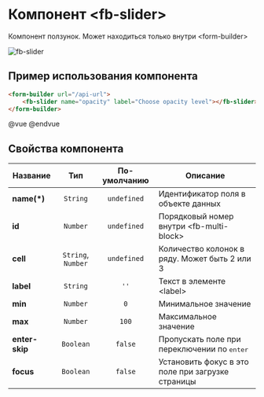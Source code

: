 # Компонент &lt;fb-slider&gt;

Компонент ползунок. Может находиться только внутри &lt;form-builder&gt;

![fb-slider](/assets/awema-pl/wiki/img/docs/fb-slider.gif)


## Пример использования компонента

```html
<form-builder url="/api-url">
    <fb-slider name="opacity" label="Choose opacity level"></fb-slider>
</form-builder>
```
@vue
<form-builder url="/api-url">
    <fb-slider name="opacity" label="Choose opacity level"></fb-slider>
</form-builder>
@endvue


## Свойства компонента

| Название            | Тип                | По-умолчанию        | Описание                                          |
|---------------------|:------------------:|:-------------------:|---------------------------------------------------|
| **name(*)**         | `String`           | `undefined`         | Идентификатор поля в объекте данных               |
| **id**              | `Number`           | `undefined`         | Порядковый номер внутри &lt;fb-multi-block&gt;    |
| **cell**            | `String`, `Number` | `undefined`         | Количество колонок в ряду. Может быть 2 или 3     |
| **label**           | `String`           | `''`                | Текст в элементе &lt;label&gt;                    |
| **min**             | `Number`           | `0`                 | Минимальное значение                              |
| **max**             | `Number`           | `100`               | Максимальное значение                             |
| **enter-skip**      | `Boolean`          | `false`             | Пропускать поле при переключении по <kbd>enter</kbd> |
| **focus**           | `Boolean`          | `false`             | Установить фокус в это поле при загрузке страницы |
